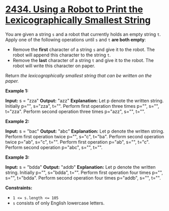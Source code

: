 # [2434. Using a Robot to Print the Lexicographically Smallest String](https://leetcode.com/problems/using-a-robot-to-print-the-lexicographically-smallest-string/)

You are given a string  `s`  and a robot that currently holds an empty string  `t`. Apply one of the following operations until  `s`  and  `t`  **are both empty**:

-   Remove the  **first**  character of a string  `s`  and give it to the robot. The robot will append this character to the string  `t`.
-   Remove the  **last**  character of a string  `t`  and give it to the robot. The robot will write this character on paper.

Return  _the lexicographically smallest string that can be written on the paper._

**Example 1:**

**Input:** s = "zza"
**Output:** "azz"
**Explanation:** Let p denote the written string.
Initially p="", s="zza", t="".
Perform first operation three times p="", s="", t="zza".
Perform second operation three times p="azz", s="", t="".

**Example 2:**

**Input:** s = "bac"
**Output:** "abc"
**Explanation:** Let p denote the written string.
Perform first operation twice p="", s="c", t="ba". 
Perform second operation twice p="ab", s="c", t="". 
Perform first operation p="ab", s="", t="c". 
Perform second operation p="abc", s="", t="".

**Example 3:**

**Input:** s = "bdda"
**Output:** "addb"
**Explanation:** Let p denote the written string.
Initially p="", s="bdda", t="".
Perform first operation four times p="", s="", t="bdda".
Perform second operation four times p="addb", s="", t="".

**Constraints:**

-   `1 <= s.length <= 105`
-   `s`  consists of only English lowercase letters.
